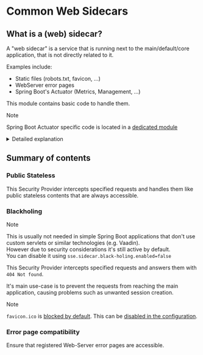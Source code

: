 # Common Web Sidecars

## What is a (web) sidecar?

A "web sidecar" is a service that is running next to the main/default/core application, that is not directly related to it.

Examples include:
* Static files (robots.txt, favicon, ...)
* WebServer error pages
* Spring Boot's Actuator (Metrics, Management, ...)

This module contains basic code to handle them.

> [!NOTE]
> Spring Boot Actuator specific code is located in a [dedicated module](../web-sidecar-actuator)

<details><summary>Detailed explanation</summary>

## Why is this required?

Request flow roughly that way:
```
-> Filters -> HandlerMappings -> Servlet (e.g. VaadinServlet)
```

The problem is that for static resources (when using a custom servlet - like Vaadin does) or the actuator endpoint, the default security mapping (OIDC) may not be applied (due to different auth) and therefore UNAUTHORIZED requests may enter the Servlet!<br/>
This can also result in unwanted session creation (depending on Session policy and servlet code)!

To fix this the following can be done:

#### 1. Actuator

Actuator handles Request on Filter level, however as not all exposed endpoints are known, ``/actuator/**`` is exposed.<br/>
If an endpoint does not exist (e.g. ``/actuator/abc``) the request will end up inside the underlying Servlet - which is not desired.<br/>
Therefore all Actuator request are blackholed immediately after the Filter using a custom handlerMapping.

Requests flow roughly like this:
```
-> ActuatorFilter(handles request)
-> ActuatorFilter -> BlackHoleHandlerMapping -> BlackHoleController
```

#### 2. Static-Resources

Static resources might be handled by the Servlet (as it replaces Spring Boots default behavior).
For example Vaadin has the following behavior (``VaadinServlet#serveStaticOrWebJarRequest``):
* (A) If a static resource was found: Serve it and exit
* (B) Otherwise go on, find/create a session, try show View etc

All resource should therefore matched exactly to their corresponding path on security level (A) as otherwise unwanted Vaadin-Sessions would occur (B).

</details>

## Summary of contents

### Public Stateless

This Security Provider intercepts specified requests and handles them like public stateless contents that are always accessible.

### Blackholing

> [!NOTE]
> This is usually not needed in simple Spring Boot applications that don't use custom servlets or similar technologies (e.g. Vaadin).<br/>
> However due to security considerations it's still active by default.<br/>
> You can disable it using ``sse.sidecar.black-holing.enabled=false``

This Security Provider intercepts specified requests and answers them with ``404 Not found``.

It's main use-case is to prevent the requests from reaching the main application, causing problems such as unwanted session creation.

> [!NOTE]
> ``favicon.ico`` is [blocked by default](./src/main/java/software/xdev/sse/web/sidecar/blackholing/FaviconBlackHolingPathsProvider.java).
> This can be [disabled in the configuration](./src/main/java/software/xdev/sse/web/sidecar/blackholing/BlackHolingSecurity.java).

### Error page compatibility

Ensure that registered Web-Server error pages are accessible.
